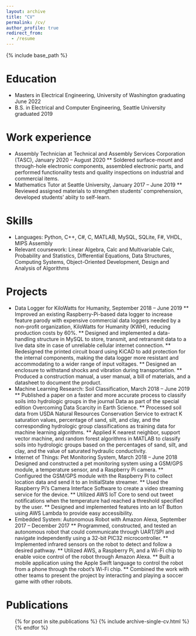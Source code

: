 ```yaml
---
layout: archive
title: "CV"
permalink: /cv/
author_profile: true
redirect_from:
  - /resume
---
```


{% include base_path %}

Education
======
* Masters in Electrical Engineering, University of Washington graduating June 2022
* B.S. in Electrical and Computer Engineering, Seattle University graduated 2019


Work experience
======
* Assembly Technician at Technical and Assembly Services Corporation (TASC), January 2020 – August 2020
** Soldered surface-mount and through-hole electronic components, assembled electronic parts, and performed functionality tests and
quality inspections on industrial and commercial items.
* Mathematics Tutor at Seattle University, January 2017 – June 2019
** Reviewed assigned materials to strengthen students’ comprehension, developed students’ abiity to self-learn.

Skills
======
* Languages: Python, C++, C#, C, MATLAB, MySQL, SQLite, F#, VHDL, MIPS Assembly
* Relevant coursework: Linear Algebra, Calc and Multivariable Calc, Probability and Statistics, Differential Equations, Data
Structures, Computing Systems, Object-Oriented Development, Design and Analysis of Algorithms

Projects
=====

* Data Logger for KiloWatts for Humanity, September 2018 – June 2019
** Improved an existing Raspberry-Pi-based data logger to increase feature parody with expensive commercial data loggers needed by
a non-profit organization, KiloWatts for Humanity (KWH), reducing production costs by 60%.
** Designed and implemented a data-handling structure in MySQL to store, transmit, and retransmit data to a live data site in
case of unreliable cellular internet connection.
** Redesigned the printed circuit board using KiCAD to add protection for the internal components, making the data logger
more resistant and accommodating to a wider range of input voltages.
** Designed an enclosure to withstand shocks and vibration during transportation.
**  Produced a construction manual, a user manual, a bill of materials, and a datasheet to document the product.
* Machine Learning Research: Soil Classification, March 2018 – June 2019
** Published a paper on a faster and more accurate process to classify soils into hydrologic groups in the journal Data as part of the
special edition Overcoming Data Scarcity in Earth Science.
** Processed soil data from USDA Natural Resources Conservation Service to extract K saturation values, percentage of sand,
silt, and clay, and the corresponding hydrologic group classifications as training data for machine learning algorithms.
** Applied K nearest neighbor, support vector machine, and random forest algorithms in MATLAB to classify soils into
hydrologic groups based on the percentages of sand, silt, and clay, and the value of saturated hydraulic conductivity.
* Internet of Things: Pet Monitoring System, March 2018 – June 2018
Designed and constructed a pet monitoring system using a GSM/GPS module, a temperature sensor, and a Raspberry Pi camera.
** Configured the GSM/GPS module with the Raspberry Pi to collect location data and send it to an InitialState streamer.
** Used the Raspberry Pi’s Camera Interface Software to create a video streaming service for the device.
** Utilized AWS IoT Core to send out tweet notifications when the temperature had reached a threshold specified by the user.
** Designed and implemented features into an IoT Button using AWS Lambda to provide easy accessibility.
* Embedded System: Autonomous Robot with Amazon Alexa, September 2017 – December 2017
** Programmed, constructed, and tested an autonomous robot that could communicate through UART/SPI and navigate independently
using a 32-bit PIC32 microcontroller.
** Implemented infrared sensors on the robot to detect and follow a desired pathway.
** Utilized AWS, a Raspberry Pi, and a Wi-Fi chip to enable voice control of the robot through Amazon Alexa.
** Built a mobile application using the Apple Swift language to control the robot from a phone through the robot’s Wi-Fi chip.
** Combined the work with other teams to present the project by interacting and playing a soccer game with other robots.

Publications
======
  <ul>{% for post in site.publications %}
    {% include archive-single-cv.html %}
  {% endfor %}</ul>

  
  
